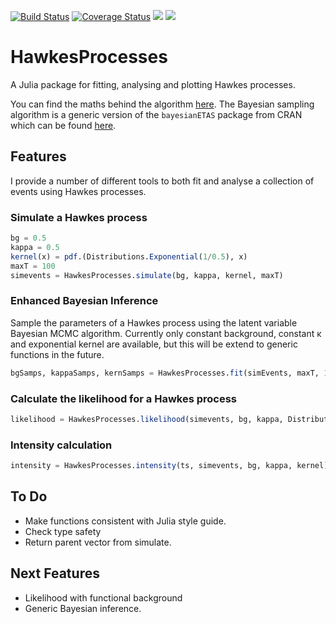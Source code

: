 [![Build Status](https://travis-ci.org/dm13450/HawkesProcesses.jl.svg?branch=master)](https://travis-ci.org/dm13450/HawkesProcesses.jl)
[![Coverage Status](https://coveralls.io/repos/github/dm13450/HawkesProcesses.jl/badge.svg?branch=master)](https://coveralls.io/github/dm13450/HawkesProcesses.jl?branch=master)
[![](https://img.shields.io/badge/docs-stable-blue.svg)](https://dm13450.github.io/HawkesProcesses.jl/stable)
[![](https://img.shields.io/badge/docs-dev-blue.svg)](https://dm13450.github.io/HawkesProcesses.jl/dev)

# HawkesProcesses

A Julia package for fitting, analysing and plotting Hawkes processes.

You can find the maths behind the algorithm [here](https://dm13450.github.io/assets/hawkesprocesses.pdf). The Bayesian sampling algorithm is a generic version of the `bayesianETAS` package from CRAN which can be found [here](https://cran.r-project.org/web/packages/bayesianETAS/index.html).

## Features

I provide a number of different tools to both fit and analyse a collection of events using Hawkes processes.

### Simulate a Hawkes process

```julia
bg = 0.5
kappa = 0.5
kernel(x) = pdf.(Distributions.Exponential(1/0.5), x)
maxT = 100
simevents = HawkesProcesses.simulate(bg, kappa, kernel, maxT)
```

### Enhanced Bayesian Inference

Sample the parameters of a Hawkes process using the latent variable Bayesian MCMC algorithm.
Currently only constant background, constant κ and exponential kernel are available, but this will be extend to generic functions in the future.  

```julia
bgSamps, kappaSamps, kernSamps = HawkesProcesses.fit(simEvents, maxT, 1000)
```

### Calculate the likelihood for a Hawkes process

```julia
likelihood = HawkesProcesses.likelihood(simevents, bg, kappa, Distributions.Exponential(1/0.5))
```

 ### Intensity calculation

```julia
intensity = HawkesProcesses.intensity(ts, simevents, bg, kappa, kernel)
```

## To Do

* Make functions consistent with Julia style guide.
* Check type safety
* Return parent vector from simulate.

## Next Features

* Likelihood with functional background
* Generic Bayesian inference.
